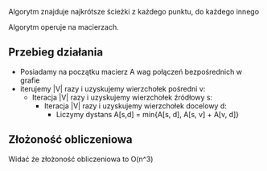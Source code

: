 Algorytm znajduje najkrótsze ścieżki z każdego punktu, do każdego innego

Algorytm operuje na macierzach.

## Przebieg działania

- Posiadamy na początku macierz A wag połączeń bezpośrednich w grafie
- iterujemy |V| razy i uzyskujemy wierzchołek pośredni v:
	- Iteracja |V| razy i uzyskujemy wierzchołek źródłowy s:
		- Iteracja |V| razy i uzyskujemy wierzchołek docelowy d:
			- Liczymy dystans A\[s,d\] = min{A\[s, d\], A\[s, v\] + A\[v, d\]}

## Złożoność obliczeniowa

Widać że złożoność obliczeniowa to O(n^3)